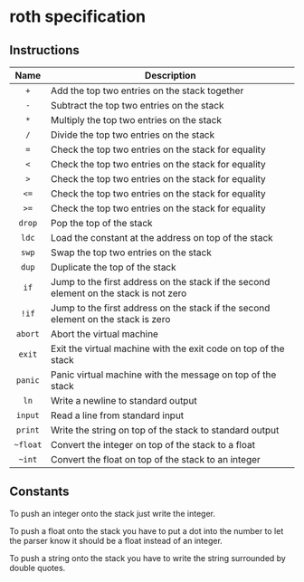 # roth specification

## Instructions

|   Name   | Description                                                                           |
| :------: | ------------------------------------------------------------------------------------- |
|   `+`    | Add the top two entries on the stack together                                         |
|   `-`    | Subtract the top two entries on the stack                                             |
|   `*`    | Multiply the top two entries on the stack                                             |
|   `/`    | Divide the top two entries on the stack                                               |
|   `=`    | Check the top two entries on the stack for equality                                   |
|   `<`    | Check the top two entries on the stack for equality                                   |
|   `>`    | Check the top two entries on the stack for equality                                   |
|   `<=`   | Check the top two entries on the stack for equality                                   |
|   `>=`   | Check the top two entries on the stack for equality                                   |
|  `drop`  | Pop the top of the stack                                                              |
|  `ldc`   | Load the constant at the address on top of the stack                                  |
|  `swp`   | Swap the top two entries on the  stack                                                |
|  `dup`   | Duplicate the top of the stack                                                        |
|   `if`   | Jump to the first address on the stack if the second element on the stack is not zero |
|  `!if`   | Jump to the first address on the stack if the second element on the stack is zero     |
| `abort`  | Abort the virtual machine                                                             |
|  `exit`  | Exit the virtual machine with the exit code on top of the stack                       |
| `panic`  | Panic virtual machine with the message on top of the stack                            |
|   `ln`   | Write a newline to standard output                                                    |
| `input`  | Read a line from standard input                                                       |
| `print`  | Write the string on top of the stack to standard output                               |
| `~float` | Convert the integer on top of the stack to a float                                    |
|  `~int`  | Convert the float on top of the stack to an integer                                   |

## Constants

To push an integer onto the stack just write the integer.

To push a float onto the stack you have to put a dot into the number to let the parser know it should
be a float instead of an integer.

To push a string onto the stack you have to write the string surrounded by double quotes.
